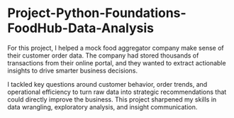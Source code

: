 # Project-Python-Foundations-FoodHub-Data-Analysis
For this project, I helped a mock food aggregator company make sense of their customer order data. The company had stored thousands of transactions from their online portal, and they wanted to extract actionable insights to drive smarter business decisions.

I tackled key questions around customer behavior, order trends, and operational efficiency to turn raw data into strategic recommendations that could directly improve the business. This project sharpened my skills in data wrangling, exploratory analysis, and insight communication.
